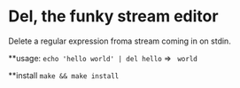 Del, the funky stream editor
==============================
Delete a regular expression froma  stream
coming in on stdin.

**usage:
`echo 'hello world' | del hello` => ` world`

**install
`make && make install`
